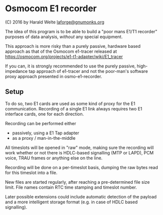 Osmocom E1 recorder
===================
(C) 2016 by Harald Welte <laforge@gnumonks.org>

The idea of this program is to be able to build a "poor mans E1/T1
recorder" purposes of data analysis, *without* any special
equipment.

This approach is more risky than a purely passive, hardware based
approach as that of the Osmocom e1-tracer released at
https://osmocom.org/projects/e1-t1-adapter/wiki/E1_tracer

If you can, it is strongly recommended to use the purely passive,
high-impedance tap approach of e1-tracer and not the poor-man's
software proxy approach presented in osmo-e1-recorder.

Setup
-----

To do so, two E1 cards are used as some kind of proxy for the E1
communication.  Recording of a single E1 link always requires two E1
interface cards, one for each direction.

Recording can be performed either

* passively, using a E1 Tap adapter
* as a proxy / man-in-the-middle

All timeslots will be opened in "raw" mode, making sure the recording
will work whether or not there is HDLC-based signalling (MTP or LAPD),
PCM voice, TRAU frames or anything else on the line.

Recording will be done on a per-timeslot basis, dumping the raw bytes
read for this timeslot into a file.

New files are started regularly, after reaching a pre-determined file
size limit.  File names contain RTC time stamping and timeslot number.

Later possible extensions could include automatic detection of the
payload and a more intelligent storage format (e.g. in case of HDLC
based signalling).
